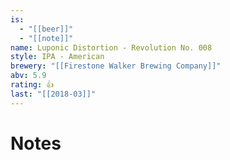 ```yaml
---
is:
  - "[[beer]]"
  - "[[note]]"
name: Luponic Distortion - Revolution No. 008
style: IPA - American
brewery: "[[Firestone Walker Brewing Company]]"
abv: 5.9
rating: 👍
last: "[[2018-03]]"
---
```

# Notes

